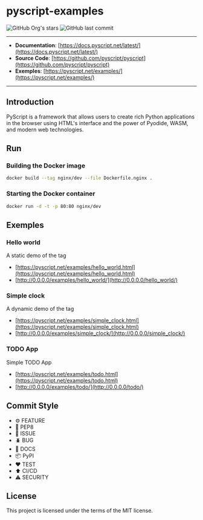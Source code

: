 # pyscript-examples

![GitHub Org's stars](https://img.shields.io/github/stars/FernandoCelmer?label=FernandoCelmer&style=flat-square)
![GitHub last commit](https://img.shields.io/github/last-commit/FernandoCelmer/pyscript-examples?style=flat-square)

---

- **Documentation**: [https://docs.pyscript.net/latest/](https://docs.pyscript.net/latest/)
- **Source Code**: [https://github.com/pyscript/pyscript](https://github.com/pyscript/pyscript)
- **Exemples**: [https://pyscript.net/examples/](https://pyscript.net/examples/)

---

## Introduction

PyScript is a framework that allows users to create rich Python applications in the browser using HTML's interface and the power of Pyodide, WASM, and modern web technologies.


## Run

### Building the Docker image

```bash
docker build --tag nginx/dev --file Dockerfile.nginx .
```

### Starting the Docker container

```bash
docker run -d -t -p 80:80 nginx/dev
```

## Exemples

### Hello world

A static demo of the <py-script> tag

- [https://pyscript.net/examples/hello_world.html](https://pyscript.net/examples/hello_world.html)
- [http://0.0.0.0/examples/hello_world/](http://0.0.0.0/hello_world/)

### Simple clock

A dynamic demo of the <py-script> tag

- [https://pyscript.net/examples/simple_clock.html](https://pyscript.net/examples/simple_clock.html)
- [http://0.0.0.0/examples/simple_clock/](http://0.0.0.0/simple_clock/)

### TODO App

Simple TODO App

- [https://pyscript.net/examples/todo.html](https://pyscript.net/examples/todo.html)
- [http://0.0.0.0/examples/todo/](http://0.0.0.0/todo/)

## Commit Style

- ⚙️ FEATURE
- 📝 PEP8
- 📌 ISSUE
- 🪲 BUG
- 📘 DOCS
- 📦 PyPI
- ❤️️ TEST
- ⬆️ CI/CD
- ⚠️ SECURITY

## License

This project is licensed under the terms of the MIT license.
